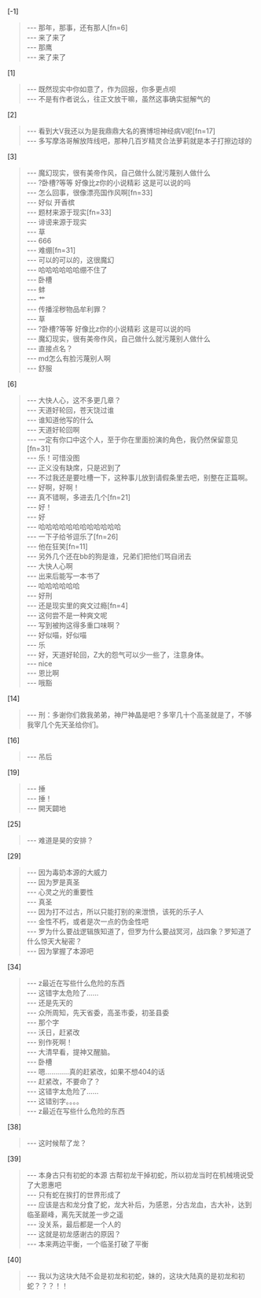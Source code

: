 
[-1] 
>--- 那年，那事，还有那人[fn=6]<br>
>--- 来了来了<br>
>--- 那鹰<br>
>--- 来了来了<br>

[1] 
>--- 既然现实中你如意了，作为回报，你多更点呗<br>
>--- 不是有作者说么，往正文放干嘛，虽然这事确实挺解气的<br>

[2] 
>--- 看到大V我还以为是我鼎鼎大名的赛博坦神经病V呢[fn=17]<br>
>--- 多写摩洛哥解放阵线吧，那种几百岁精灵合法萝莉就是本子打擦边球的<br>

[3] 
>--- 魔幻现实，很有美帝作风，自己做什么就污蔑别人做什么<br>
>--- ?卧槽?等等 好像比z你的小说精彩 这是可以说的吗<br>
>--- 怎么回事，很像漂亮国作风啊[fn=33]<br>
>--- 好似 开香槟<br>
>--- 题材来源于现实[fn=33]<br>
>--- 诽谤来源于现实<br>
>--- 草<br>
>--- 666<br>
>--- 难绷[fn=31]<br>
>--- 可以的可以的，这很魔幻<br>
>--- 哈哈哈哈哈哈绷不住了<br>
>--- 卧槽<br>
>--- 蚌<br>
>--- 艹<br>
>--- 传播淫秽物品牟利罪？<br>
>--- 草<br>
>--- ?卧槽?等等 好像比z你的小说精彩 这是可以说的吗<br>
>--- 魔幻现实，很有美帝作风，自己做什么就污蔑别人做什么<br>
>--- 直接点名？<br>
>--- md怎么有脸污蔑别人啊<br>
>--- 舒服<br>

[6] 
>--- 大快人心，这不多更几章？<br>
>--- 天道好轮回，苍天饶过谁<br>
>--- 谁知道他写的什么<br>
>--- 天道好轮回啊<br>
>--- 一定有你口中这个人，至于你在里面扮演的角色，我仍然保留意见[fn=31]<br>
>--- 乐！可惜没图<br>
>--- 正义没有缺席，只是迟到了<br>
>--- 不过我还是要吐槽一下，这种事儿放到请假条里去吧，别整在正篇啊。<br>
>--- 好啊，好啊！<br>
>--- 真不错啊，多进去几个[fn=21]<br>
>--- 好！<br>
>--- 好<br>
>--- 哈哈哈哈哈哈哈哈哈哈哈哈<br>
>--- 一下子给爷逗乐了[fn=26]<br>
>--- 他在狂笑[fn=11]<br>
>--- 另外几个还在bb的狗是谁，兄弟们把他们骂自闭去<br>
>--- 大快人心啊<br>
>--- 出来后能写一本书了<br>
>--- 哈哈哈哈哈哈<br>
>--- 好刑<br>
>--- 还是现实里的爽文过瘾[fn=4]<br>
>--- 这何尝不是一种爽文呢<br>
>--- 写到被拘这得多重口味啊？<br>
>--- 好似喵，好似喵<br>
>--- 乐<br>
>--- 好，天道好轮回，Z大的怨气可以少一些了，注意身体。<br>
>--- nice<br>
>--- 恩比啊<br>
>--- 哦豁<br>

[14] 
>--- 刑：多谢你们救我弟弟，神尸神晶是吧？多宰几十个高圣就是了，不够我宰几个先天圣给你们。<br>

[16] 
>--- 吊后<br>

[19] 
>--- 捶<br>
>--- 捶！<br>
>--- 開天闢地<br>

[25] 
>--- 难道是昊的安排？<br>

[29] 
>--- 因为毒奶本源的大威力<br>
>--- 因为罗是真圣<br>
>--- 心灵之光的重要性<br>
>--- 真圣<br>
>--- 因为打不过古，所以只能打别的来泄愤，该死的乐子人<br>
>--- 金性不朽，或者是次一点的伪金性吧<br>
>--- 罗为什么要战逻辑族知道了，但罗为什么要战冥河，战四象？罗知道了什么惊天大秘密？<br>
>--- 因为掌握了本源吧<br>

[34] 
>--- z最近在写些什么危险的东西<br>
>--- 这错字太危险了……<br>
>--- 还是先天的<br>
>--- 众所周知，先天省委，高圣市委，初圣县委<br>
>--- 那个字<br>
>--- 沃日，赶紧改<br>
>--- 别作死啊！<br>
>--- 大清早看，提神又醒脑。<br>
>--- 卧槽<br>
>--- 嗯…………真的赶紧改，如果不想404的话<br>
>--- 赶紧改，不要命了？<br>
>--- 这错字太危险了……<br>
>--- 这错别字。。。。<br>
>--- z最近在写些什么危险的东西<br>

[38] 
>--- 这时候帮了龙？<br>

[39] 
>--- 本身古只有初蛇的本源 古帮初龙干掉初蛇，所以初龙当时在机械境说受了大恩惠吧<br>
>--- 只有蛇在挨打的世界形成了<br>
>--- 应该是古和龙分食了蛇，龙大补后，为感恩，分古龙血，古大补，达到临圣巅峰，离先天就差一步之遥<br>
>--- 没关系，最后都是一个人的<br>
>--- 这就是初龙感谢古的原因？<br>
>--- 本来两边平衡，一个临圣打破了平衡<br>

[40] 
>--- 我以为这块大陆不会是初龙和初蛇，妹的，这块大陆真的是初龙和初蛇？？？！！<br>
